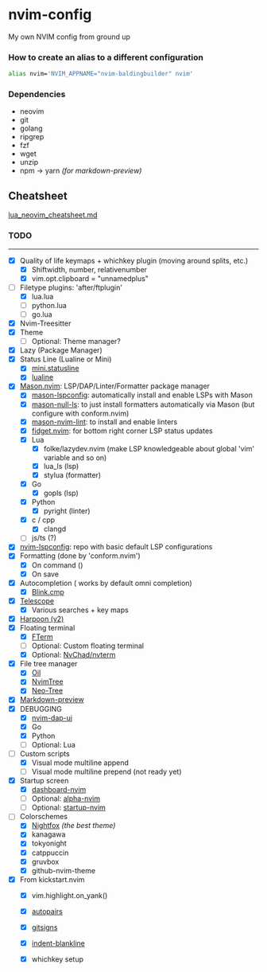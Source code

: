 # nvim-config
My own NVIM config from ground up

### How to create an alias to a different configuration
```bash
alias nvim='NVIM_APPNAME="nvim-baldingbuilder" nvim'
```

### Dependencies
- neovim
- git
- golang
- ripgrep
- fzf
- wget
- unzip
- npm -> yarn *(for markdown-preview)*

## Cheatsheet
[lua_neovim_cheatsheet.md](lua_neovim_cheatsheet.md)

### TODO
___
- [x] Quality of life keymaps + whichkey plugin (moving around splits, etc.)
    - [x] Shiftwidth, number, relativenumber
    - [x] vim.opt.clipboard = "unnamedplus"
- [ ] Filetype plugins: 'after/ftplugin'
    - [x] lua.lua
    - [ ] python.lua
    - [ ] go.lua
- [x] Nvim-Treesitter
- [x] Theme
    - [ ] Optional: Theme manager?
- [x] Lazy (Package Manager)
- [x] Status Line (Lualine or Mini)
    - [x] [mini.statusline](https://github.com/echasnovski/mini.statusline)
    - [x] [lualine](https://github.com/nvim-lualine/lualine.nvim)
- [x] [Mason.nvim](https://github.com/mason-org/mason.nvim): LSP/DAP/Linter/Formatter package manager
    - [x] [mason-lspconfig](https://github.com/mason-org/mason-lspconfig.nvim): automatically install and enable LSPs with Mason
    - [x] [mason-null-ls](https://github.com/jay-babu/mason-null-ls.nvim): to just install formatters automatically via Mason (but configure with conform.nvim)
    - [x] [mason-nvim-lint](https://github.com/mfussenegger/nvim-lint): to install and enable linters
    - [x] [fidget.nvim](https://github.com/j-hui/fidget.nvim): for bottom right corner LSP status updates
    - [x] Lua
        - [x] folke/lazydev.nvim (make LSP knowledgeable about global 'vim' variable and so on)
        - [x] lua_ls (lsp)
        - [x] stylua (formatter)
    - [x] Go
        - [x] gopls (lsp)
    - [x] Python
        - [x] pyright (linter)
    - [x] c / cpp
        - [x] clangd
    - [ ] js/ts (?)
- [x] [nvim-lspconfig](https://github.com/neovim/nvim-lspconfig): repo with basic default LSP configurations
- [x] Formatting (done by 'conform.nvim')
    - [x] On command (<space-f>)
    - [x] On save
- [x] Autocompletion (<C-x><C-o> works by default omni completion)
    - [x] [Blink.cmp](https://github.com/Saghen/blink.cmp)
- [x] [Telescope](https://github.com/nvim-telescope/telescope.nvim)
    - [x] Various searches + key maps
- [x] [Harpoon (v2)](https://github.com/ThePrimeagen/harpoon/tree/harpoon2)
- [x] Floating terminal
    - [x] [FTerm](https://github.com/numToStr/FTerm.nvim)
    - [ ] Optional: Custom floating terminal
    - [x] Optional: [NvChad/nvterm](NvChad/nvterm)
- [x] File tree manager
    - [x] [Oil](https://github.com/stevearc/oil.nvim)
    - [x] [NvimTree](https://github.com/nvim-tree/nvim-tree.lua)
    - [x] [Neo-Tree](https://github.com/nvim-neo-tree/neo-tree.nvim)
- [x] [Markdown-preview](https://github.com/iamcco/markdown-preview.nvim)
- [x] DEBUGGING
    - [x] [nvim-dap-ui](https://github.com/rcarriga/nvim-dap-ui)
    - [x] Go
    - [x] Python
    - [ ] Optional: Lua 
- [ ] Custom scripts
    - [x] Visual mode multiline append
    - [ ] Visual mode multiline prepend (not ready yet)
- [x] Startup screen
    - [x] [dashboard-nvim](https://github.com/nvimdev/dashboard-nvim)
    - [ ] Optional: [alpha-nvim](https://github.com/goolord/alpha-nvim)
    - [ ] Optional: [startup-nvim](https://github.com/max397574/startup.nvim)
- [ ] Colorschemes
    - [x] [Nightfox](https://github.com/EdenEast/nightfox.nvim) *(the best theme)*
    - [x] kanagawa
    - [x] tokyonight
    - [x] catppuccin
    - [x] gruvbox
    - [x] github-nvim-theme

- [x] From kickstart.nvim
    - [x] vim.highlight.on_yank()
    - [x] [autopairs](windwp/nvim-autopairs)
    - [x] [gitsigns](https://github.com/lewis6991/gitsigns.nvim)
    - [x] [indent-blankline](https://github.com/lukas-reineke/indent-blankline.nvim)
    - [x] whichkey setup




